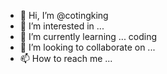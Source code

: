 - 👋 Hi, I’m @cotingking
- 👀 I’m interested in ...
- 🌱 I’m currently learning ... coding
- 💞️ I’m looking to collaborate on ...
- 📫 How to reach me ...

<!---
cotingking/cotingking is a ✨ special ✨ repository because its `README.md` (this file) appears on your GitHub profile.
You can click the Preview link to take a look at your changes.
--->
